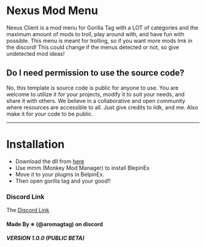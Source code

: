 ﻿# Nexus Mod Menu
Nexus Client is a mod menu for Gorilla Tag with a LOT of categories and the maximum amount of mods to troll, play around with, and have fun with possible. This menu is meant for trolling, so if you want more mods lmk in the discord! This could change if the menus detected or not, so give undetected mod ideas!

## Do I need permission to use the source code?
No, this template is source code is public for anyone to use. You are welcome to utilize it for your projects, modify it to suit your needs, and share it with others. We believe in a collaborative and open community where resources are accessible to all. Just give credits to iidk, and me. Also make it for your code to be public.

---

# Installation

- Download the dll from [here](https://github.com/aromagtag/Nexus-Client/releases/tag/v1.0.0)
- Use mmm (Monkey Mod Manager) to install BlepinEx
- Move it to your plugins in BelpinEx.
- Then open gorilla tag and your good!!

### Discord Link
The [Discord Link](https://discord.gg/QMdN9d8AXp)

#### Made By ※ (@aromagtag) on discord
##### VERSION 1.0.0 (PUBLIC BETA)
